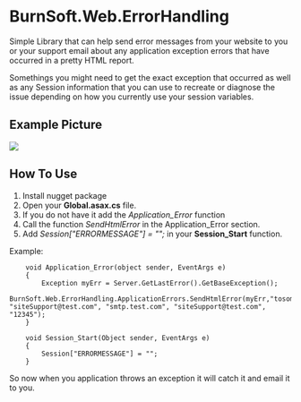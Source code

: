 # BurnSoft.Web.ErrorHandling
Simple Library that can help send error messages from your website to you or your support email about any application exception errors that have occurred in a pretty HTML report.

Somethings you might need to get the exact exception that occurred as well as any Session information that you can use to  recreate or diagnose the issue depending on how you currently use your session variables.

## Example Picture
![](SampleeMail.png)

## How To Use

1. Install nugget package
2. Open your **Global.asax.cs** file.
3. If you do not have it add the *Application_Error* function
4. Call the function *SendHtmlError* in the Application_Error section.
5. Add *Session["ERRORMESSAGE"] = "";* in your **Session_Start** function.

Example:

        void Application_Error(object sender, EventArgs e)
        {
            Exception myErr = Server.GetLastError().GetBaseException();
            BurnSoft.Web.ErrorHandling.ApplicationErrors.SendHtmlError(myErr,"tosomeone@test.com", "siteSupport@test.com", "smtp.test.com", "siteSupport@test.com", "12345");
        }

        void Session_Start(Object sender, EventArgs e)
        {
            Session["ERRORMESSAGE"] = "";
        }
        
So now when you application throws an exception it will catch it and email it to you.